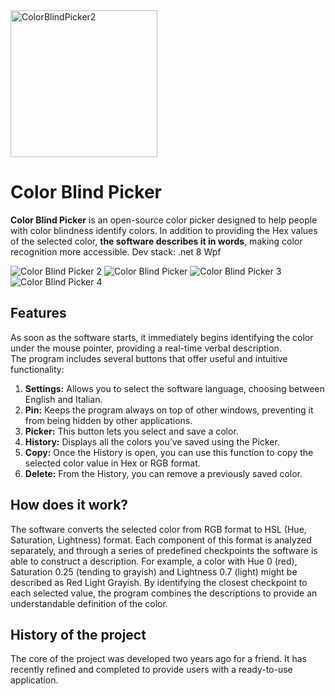 <img width="235" alt="ColorBlindPicker2" src="https://github.com/user-attachments/assets/378caee0-4570-4b7b-ac7d-510725775eee" />

# Color Blind Picker

**Color Blind Picker** is an open-source color picker designed to help people with color blindness identify colors. In addition to providing the Hex values of the selected color, **the software describes it in words**, making color recognition more accessible.
Dev stack: .net 8 Wpf

![Color Blind Picker 2](https://github.com/user-attachments/assets/5e6a501b-f63d-4124-9849-a8a3fc7d8b44) ![Color Blind Picker](https://github.com/user-attachments/assets/0ce12a56-1040-4917-b03b-8e8554b6d1c7)
![Color Blind Picker 3](https://github.com/user-attachments/assets/0197ae5e-1087-41b6-9cfc-8e06db751ea7) ![Color Blind Picker 4](https://github.com/user-attachments/assets/beb79173-14ff-447e-849b-a27d67a72f8b)
## Features  
As soon as the software starts, it immediately begins identifying the color under the mouse pointer, providing a real-time verbal description.  
The program includes several buttons that offer useful and intuitive functionality:  

1. **Settings:** Allows you to select the software language, choosing between English and Italian.  
2. **Pin:** Keeps the program always on top of other windows, preventing it from being hidden by other applications.  
3. **Picker:** This button lets you select and save a color.  
4. **History:** Displays all the colors you’ve saved using the Picker.  
5. **Copy:** Once the History is open, you can use this function to copy the selected color value in Hex or RGB format.  
6. **Delete:** From the History, you can remove a previously saved color.  

## How does it work?
The software converts the selected color from RGB format to HSL (Hue, Saturation, Lightness) format. Each component of this format is analyzed separately, and through a series of predefined checkpoints the software is able to construct a description. For example, a color with Hue 0 (red), Saturation 0.25 (tending to grayish) and Lightness 0.7 (light) might be described as Red Light Grayish. By identifying the closest checkpoint to each selected value, the program combines the descriptions to provide an understandable definition of the color.

## History of the project
The core of the project was developed two years ago for a friend. It has recently refined and completed to provide users with a ready-to-use application.
